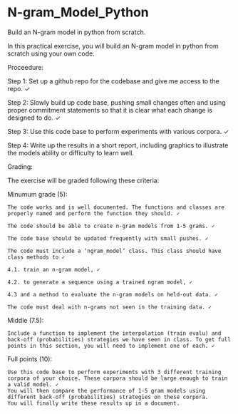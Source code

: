 # N-gram_Model_Python

Build an N-gram model in python from scratch.

In this practical exercise, you will build an N-gram model in python from scratch using your own code.

Proceedure:

Step 1: Set up a github repo for the codebase and give me access to the repo. ✓

Step 2: Slowly build up code base, pushing small changes often and using proper commitment statements so that it is clear what each change is designed to do. ✓

Step 3: Use this code base to perform experiments with various corpora. ✓

Step 4: Write up the results in a short report, including graphics to illustrate the models ability or difficulty to learn well.

Grading:

The exercise will be graded following these criteria:

Minumum grade (5):

    The code works and is well documented. The functions and classes are properly named and perform the function they should. ✓

    The code should be able to create n-gram models from 1-5 grams. ✓

    The code base should be updated frequently with small pushes. ✓

    The code must include a ‘ngram_model’ class. This class should have class methods to ✓

    4.1. train an n-gram model, ✓

    4.2. to generate a sequence using a trained ngram model, ✓

    4.3 and a method to evaluate the n-gram models on held-out data. ✓

    The code must deal with n-grams not seen in the training data. ✓

Middle (7.5):

    Include a function to implement the interpolation (train evalu) and back-off (probabilities) strategies we have seen in class. To get full points in this section, you will need to implement one of each. ✓

Full points (10):

    Use this code base to perform experiments with 3 different training corpora of your choice. These corpora should be large enough to train a valid model. ✓
    You will then compare the performance of 1-5 gram models using different back-off (probabilities) strategies on these corpora.
    You will finally write these results up in a document.

